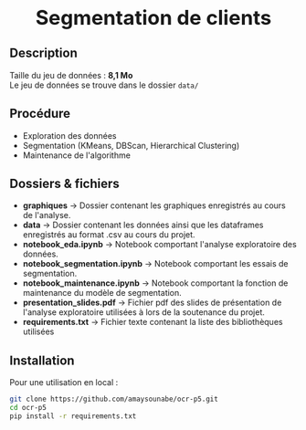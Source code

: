 <h1 style="text-align: center; font-size: 35px;">Segmentation de clients</h1>

## Description
Taille du jeu de données : **8,1 Mo** <br>
Le jeu de données se trouve dans le dossier `data/`

## Procédure
- Exploration des données
- Segmentation (KMeans, DBScan, Hierarchical Clustering)
- Maintenance de l'algorithme


## Dossiers & fichiers
- **graphiques** &rarr; Dossier contenant les graphiques enregistrés au cours de l'analyse.
- **data** &rarr; Dossier contenant les données ainsi que les dataframes enregistrés au format .csv au cours du projet.
- **notebook_eda.ipynb** &rarr; Notebook comportant l'analyse exploratoire des données.
- **notebook_segmentation.ipynb** &rarr; Notebook comportant les essais de segmentation.
- **notebook_maintenance.ipynb** &rarr; Notebook comportant la fonction de maintenance du modèle de segmentation.
- **presentation_slides.pdf** &rarr; Fichier pdf des slides de présentation de l'analyse exploratoire utilisées à lors de la soutenance du projet.
- **requirements.txt** &rarr; Fichier texte contenant la liste des bibliothèques utilisées

## Installation
Pour une utilisation en local :

```bash
git clone https://github.com/amaysounabe/ocr-p5.git
cd ocr-p5
pip install -r requirements.txt
```
